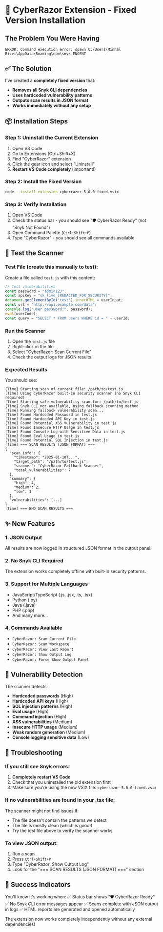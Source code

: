 # 🔧 CyberRazor Extension - Fixed Version Installation

## The Problem You Were Having
```
ERROR: Command execution error: spawn C:\Users\Minhal Rizvi\AppData\Roaming\npm\snyk ENOENT
```

## ✅ The Solution
I've created a **completely fixed version** that:
- **Removes all Snyk CLI dependencies**
- **Uses hardcoded vulnerability patterns**
- **Outputs scan results in JSON format**
- **Works immediately without any setup**

## 📦 Installation Steps

### Step 1: Uninstall the Current Extension
1. Open VS Code
2. Go to Extensions (Ctrl+Shift+X)
3. Find "CyberRazor" extension
4. Click the gear icon and select "Uninstall"
5. **Restart VS Code completely** (important!)

### Step 2: Install the Fixed Version
```bash
code --install-extension cyberrazor-5.0.0-fixed.vsix
```

### Step 3: Verify Installation
1. Open VS Code
2. Check the status bar - you should see "🛡️ CyberRazor Ready" (not "Snyk Not Found")
3. Open Command Palette (`Ctrl+Shift+P`)
4. Type "CyberRazor" - you should see all commands available

## 🧪 Test the Scanner

### Test File (create this manually to test):
Create a file called `test.js` with this content:
```javascript
// Test vulnerabilities
const password = "admin123";
const apiKey = "sk_live_[REDACTED_FOR_SECURITY]";
document.getElementById('test').innerHTML = userInput;
const url = "http://api.example.com/data";
console.log("User password:", password);
eval(userCode);
const query = "SELECT * FROM users WHERE id = " + userId;
```

### Run the Scanner
1. Open the `test.js` file
2. Right-click in the file
3. Select "CyberRazor: Scan Current File"
4. Check the output logs for JSON results

### Expected Results
You should see:
```
[Time] Starting scan of current file: /path/to/test.js
[Time] Using CyberRazor built-in security scanner (no Snyk CLI required)
[Time] Starting safe vulnerability scan for: /path/to/test.js
[Time] Snyk CLI not available, using fallback scanning method
[Time] Running fallback vulnerability scan...
[Time] Found Hardcoded Password in test.js
[Time] Found Hardcoded API Key in test.js
[Time] Found Potential XSS Vulnerability in test.js
[Time] Found Insecure HTTP Usage in test.js
[Time] Found Console Log with Sensitive Data in test.js
[Time] Found Eval Usage in test.js
[Time] Found Potential SQL Injection in test.js
[Time] === SCAN RESULTS (JSON FORMAT) ===
{
  "scan_info": {
    "timestamp": "2025-01-10T...",
    "target_path": "/path/to/test.js",
    "scanner": "CyberRazor Fallback Scanner",
    "total_vulnerabilities": 7
  },
  "summary": {
    "high": 4,
    "medium": 2,
    "low": 1
  },
  "vulnerabilities": [...]
}
[Time] === END SCAN RESULTS ===
```

## ✨ New Features

### 1. JSON Output
All results are now logged in structured JSON format in the output panel.

### 2. No Snyk CLI Required
The extension works completely offline with built-in security patterns.

### 3. Support for Multiple Languages
- JavaScript/TypeScript (.js, .jsx, .ts, .tsx)
- Python (.py)
- Java (.java)
- PHP (.php)
- And many more...

### 4. Commands Available
- `CyberRazor: Scan Current File`
- `CyberRazor: Scan Workspace`  
- `CyberRazor: View Last Report`
- `CyberRazor: Show Output Log`
- `CyberRazor: Force Show Output Panel`

## 🎯 Vulnerability Detection

The scanner detects:
- **Hardcoded passwords** (High)
- **Hardcoded API keys** (High) 
- **SQL injection patterns** (High)
- **Eval usage** (High)
- **Command injection** (High)
- **XSS vulnerabilities** (Medium)
- **Insecure HTTP usage** (Medium)
- **Weak random generation** (Medium)
- **Console logging sensitive data** (Low)

## 🚨 Troubleshooting

### If you still see Snyk errors:
1. **Completely restart VS Code**
2. Check that you uninstalled the old extension first
3. Make sure you're using the new VSIX file: `cyberrazor-5.0.0-fixed.vsix`

### If no vulnerabilities are found in your .tsx file:
The scanner might not find issues if:
- The file doesn't contain the patterns we detect
- The file is mostly clean (which is good!)
- Try the test file above to verify the scanner works

### To view JSON output:
1. Run a scan
2. Press `Ctrl+Shift+P`
3. Type "CyberRazor: Show Output Log"
4. Look for the "=== SCAN RESULTS (JSON FORMAT) ===" section

## 🎉 Success Indicators

You'll know it's working when:
✅ Status bar shows "🛡️ CyberRazor Ready"
✅ No Snyk CLI error messages appear
✅ Scans complete with JSON output in logs
✅ HTML reports are generated and opened automatically

The extension now works completely independently without any external dependencies!
